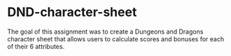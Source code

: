 # DND-character-sheet
The goal of this assignment was to create a Dungeons and Dragons character sheet that allows users to calculate scores and bonuses for each of their 6 attributes.
